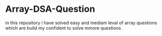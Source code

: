 # Array-DSA-Question
in this repository i have solved easy and mediam leval of array questions which are build my confident to solve mmore questions

